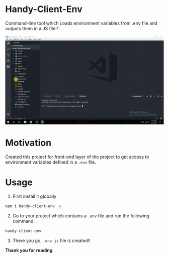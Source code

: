 # Handy-Client-Env

Command-line tool which Loads environment variables from .env file and outputs them in a JS file!!`.

![GIF](https://raw.githubusercontent.com/yTakkar/Handy-Browser-Env/master/gif-image.gif)

# Motivation
Created this project for front-end layer of the project to get access to environment variables defined in a `.env` file.

# Usage
1. First install it globally
```bash
npm i handy-client-env -g
```

2. Go to your project which contains a `.env` file and run the following command.
```bash
handy-client-env
```

3. There you go, `.env.js` file is created!!

**Thank you for reading**
